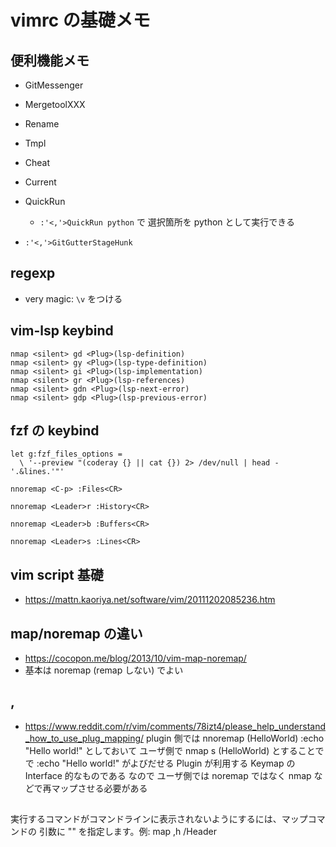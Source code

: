 # vimrc の基礎メモ

## 便利機能メモ

* GitMessenger
* MergetoolXXX
* Rename
* Tmpl
* Cheat
* Current
* QuickRun
  * ``:'<,'>QuickRun python`` で 選択箇所を python として実行できる

* ``:'<,'>GitGutterStageHunk``

## regexp

* very magic: `\v` をつける

## vim-lsp keybind

```
nmap <silent> gd <Plug>(lsp-definition)
nmap <silent> gy <Plug>(lsp-type-definition)
nmap <silent> gi <Plug>(lsp-implementation)
nmap <silent> gr <Plug>(lsp-references)
nmap <silent> gdn <Plug>(lsp-next-error)
nmap <silent> gdp <Plug>(lsp-previous-error)

```

## fzf の keybind

```
let g:fzf_files_options =
  \ '--preview "(coderay {} || cat {}) 2> /dev/null | head -'.&lines.'"'

nnoremap <C-p> :Files<CR>

nnoremap <Leader>r :History<CR>

nnoremap <Leader>b :Buffers<CR>

nnoremap <Leader>s :Lines<CR>
```

## vim script 基礎
- https://mattn.kaoriya.net/software/vim/20111202085236.htm


## map/noremap の違い
- https://cocopon.me/blog/2013/10/vim-map-noremap/
- 基本は noremap (remap しない) でよい


## <Plug>, <SID>
- https://www.reddit.com/r/vim/comments/78izt4/please_help_understand_how_to_use_plug_mapping/
plugin 側では
    nnoremap <Plug>(HelloWorld) :echo "Hello world!"<CR>
としておいて
ユーザ側で
    nmap s <Plug>(HelloWorld)
とすることで で :echo "Hello world!"<CR> がよびだせる
Plugin が利用する Keymap の Interface 的なものである
なので ユーザ側では noremap ではなく nmap などで再マップさせる必要がある

## <silent>
実行するコマンドがコマンドラインに表示されないようにするには、マップコマンドの
引数に "<silent>" を指定します。例: map <silent> ,h /Header<CR>


